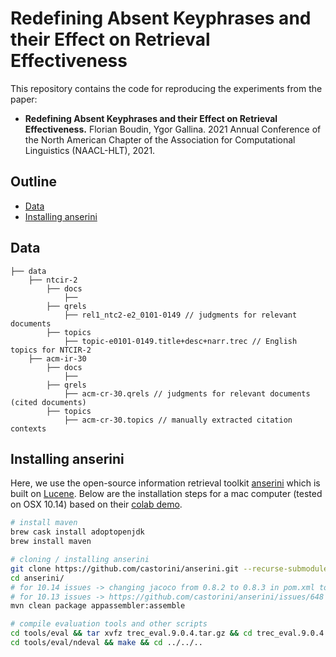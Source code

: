 # Redefining Absent Keyphrases and their Effect on Retrieval Effectiveness

This repository contains the code for reproducing the experiments from the paper:

 - **Redefining Absent Keyphrases and their Effect on Retrieval Effectiveness.**
   Florian Boudin, Ygor Gallina.
   2021 Annual Conference of the North American Chapter of the Association for Computational Linguistics (NAACL-HLT), 2021.

## Outline

* [Data](#data)
* [Installing anserini](#installing-anserini)

## Data

```
├── data
    ├── ntcir-2
        ├── docs
            ├── 
        ├── qrels
            ├── rel1_ntc2-e2_0101-0149 // judgments for relevant documents 
        ├── topics
            ├── topic-e0101-0149.title+desc+narr.trec // English topics for NTCIR-2
    ├── acm-ir-30
        ├── docs
            ├── 
        ├── qrels
            ├── acm-cr-30.qrels // judgments for relevant documents (cited documents)
        ├── topics
            ├── acm-cr-30.topics // manually extracted citation contexts
```

## Installing anserini

Here, we use the open-source information retrieval toolkit 
[anserini](http://anserini.io/) which is built on 
[Lucene](https://lucene.apache.org/).
Below are the installation steps for a mac computer (tested on OSX 10.14) based
on their [colab demo](https://colab.research.google.com/drive/1s44ylhEkXDzqNgkJSyXDYetGIxO9TWZn).

```bash
# install maven
brew cask install adoptopenjdk
brew install maven

# cloning / installing anserini
git clone https://github.com/castorini/anserini.git --recurse-submodules
cd anserini/
# for 10.14 issues -> changing jacoco from 0.8.2 to 0.8.3 in pom.xml to build correctly
# for 10.13 issues -> https://github.com/castorini/anserini/issues/648
mvn clean package appassembler:assemble

# compile evaluation tools and other scripts
cd tools/eval && tar xvfz trec_eval.9.0.4.tar.gz && cd trec_eval.9.0.4 && make && cd ../../..
cd tools/eval/ndeval && make && cd ../../..
```
